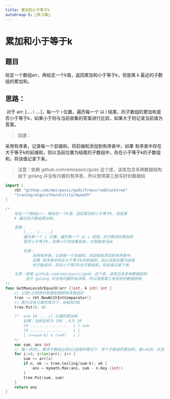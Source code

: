 ```yaml
---
title: 累加和小于等于k
autoGroup-5: 📒练习集📒
---
```


# 累加和小于等于k

## 题目

  给定一个数组arr，再给定一个k值，返回累加和小于等于k，但是离 k 最近的子数组的累加和。

## 思路：

​	对于 arr:  [.... i ....]，每一个 i 位置，遍历每一个 以 i 结尾，的子数组的累加和是否小于等于k，如果小于则与当前收集的答案进行比较，如果大于则记录当前值为答案。

> 加速：	

采用有序表，记录每一个前缀和，将前缀和添加到有序表中，如果 有序表中存在大于等于k的前缀和，则以当前位置为结尾的子数组中，存在小于等于k的子数组和，将该值记录下来。

> 注意：依赖 github.com/emirpasic/gods 这个库，该库包含多种数据结构
> 由于 golang 并没有内置的有序表，所以使用第三放写好的数据结

```go
import (
	rbt "github.com/emirpasic/gods/trees/redblacktree"
	"traning/algorithm/utility/mymath"
)

/*
	给定一个数组arr，再给定一个k值，返回累加和小于等于k，但是离
	k 最近的子数组累加和。

	思路：
		[.... i ....]
		遍历每一个 i 位置，遍历每一个 以 i 结尾，的子数组的累加和
		是否小于等于k，如果小于则收集起来，与答案进行pk

		加速：
			采用有序表，记录每一个前缀和，将前缀和添加到有序表中，
			如果 有序表中存在大于等于k的前缀和，则以当前位置为结尾
			的子数组中，存在小于等于k的子数组和，将该值记录下来。

	注意：依赖 github.com/emirpasic/gods 这个库，该库包含多种数据结构
         由于 golang 并没有内置的有序表，所以使用第三放写好的数据结构
*/
func GetMaxLessOrEqualK(arr []int, k int) int {
	// 记录i之前那的前缀和按照有序表组织
	tree := rbt.NewWithIntComparator()
	// 表示没有元素的情况下，前缀和为0
	tree.Put(0, 0)

	/*	sum [0 ... i] 位置的累加和
		如果：当前总和为 100 ，K为 20
		[0 ................   i ] sum
		[0 ................   i ]
		[ (>=sum-k) x (<=K)   i ]
	*/
	var sum, ans int
	// 每一步的i，都求子数组必须以i结尾的情况下，求个子数组的累加和，是<=K的，并且是最大的
	for i:=0; i<len(arr); i++ {
		sum += arr[i]
		if n, ok := tree.Ceiling(sum-k); ok {
			ans = mymath.Max(ans, sum - n.Key.(int))
		}
		tree.Put(sum, sum)
	}
	return ans
}
```

